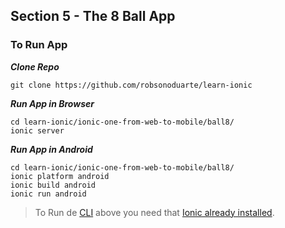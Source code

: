 Section 5 - The 8 Ball App
--------------------------------------

### To Run App 

***Clone Repo***
```
git clone https://github.com/robsonoduarte/learn-ionic
```

***Run App in Browser***
```
cd learn-ionic/ionic-one-from-web-to-mobile/ball8/
ionic server
```

***Run App in Android***
```
cd learn-ionic/ionic-one-from-web-to-mobile/ball8/
ionic platform android
ionic build android
ionic run android
```

 
> To Run de [CLI](https://en.wikipedia.org/wiki/Command-line_interface) above you need that [Ionic already installed](http://ionicframework.com/docs/cli/install.html).


